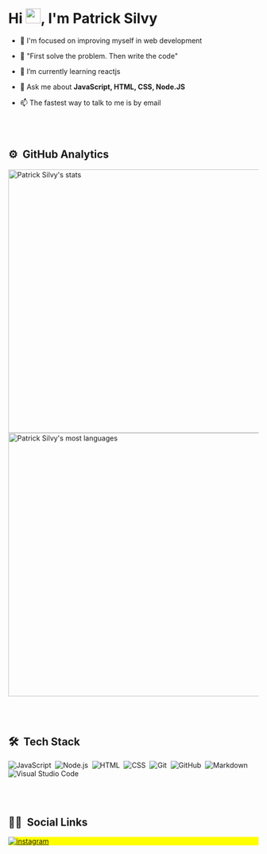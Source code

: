 <h1 align="left">Hi <img src="https://raw.githubusercontent.com/kaueMarques/kaueMarques/master/hi.gif" width="30px">, I'm Patrick Silvy</h1>

- 🚀 I'm focused on improving myself in web development

- 🔭 "First solve the problem. Then write the code"

- 🌱  I’m currently learning reactjs

- 💬 Ask me about **JavaScript, HTML, CSS, Node.JS**

- 📫 The fastest way to talk to me is by email

<br><br>

## ⚙️ &nbsp;GitHub Analytics

<p align="left">
<img width="530em" src="https://github-readme-stats.vercel.app/api?username=patricksilvy&show_icons=true&theme=vision-friendly-dark" alt="Patrick Silvy's stats"/>
<img width="530em" src="https://github-readme-stats.vercel.app/api/top-langs/?username=patricksilvy&layout=compact&theme=vision-friendly-dark" alt="Patrick Silvy's most languages"/>
</p>

<br><br>

## 🛠 &nbsp;Tech Stack

![JavaScript](https://img.shields.io/badge/-JavaScript-05122A?style=flat&logo=javascript)&nbsp;
![Node.js](https://img.shields.io/badge/-Node.js-05122A?style=flat&logo=node.js)&nbsp;
![HTML](https://img.shields.io/badge/-HTML-05122A?style=flat&logo=HTML5)&nbsp;
![CSS](https://img.shields.io/badge/-CSS-05122A?style=flat&logo=CSS3&logoColor=1572B6)&nbsp;
![Git](https://img.shields.io/badge/-Git-05122A?style=flat&logo=git)&nbsp;
![GitHub](https://img.shields.io/badge/-GitHub-05122A?style=flat&logo=github)&nbsp;
![Markdown](https://img.shields.io/badge/-Markdown-05122A?style=flat&logo=markdown)&nbsp;
![Visual Studio Code](https://img.shields.io/badge/-Visual%20Studio%20Code-05122A?style=flat&logo=visual-studio-code&logoColor=007ACC)&nbsp;

<br><br>

## 👦🏻 &nbsp;Social Links

<p align="left" style="background:yellow">
<a href="https://instagram.com/patrick_silvy" target="_blank">
 <img align="center" src="https://img.shields.io/badge/-patrick_silvy-05122A?style=flat&logo=instagram" alt="instagram"/>
</a>
</p>
